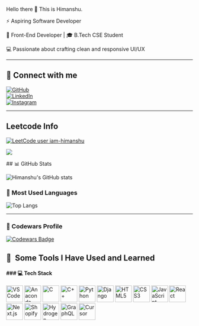 Hello there 👋
This is Himanshu.

⚡ Aspiring Software Developer

🌟 Front-End Developer | 🎓 B.Tech CSE Student  

💻 Passionate about crafting clean and responsive UI/UX 

---
## 🔗 Connect with me  
[![GitHub](https://img.shields.io/badge/GitHub-171515?style=for-the-badge&logo=github&logoColor=white)](https://github.com/Himanshuu-02)  
[![LinkedIn](https://img.shields.io/badge/LinkedIn-0A66C2?style=for-the-badge&logo=linkedin&logoColor=white)](https://www.linkedin.com/in/himanshu-sharma-533b42287?utm_source=share&utm_campaign=share_via&utm_content=profile&utm_medium=android_app)  
[![Instagram](https://img.shields.io/badge/Instagram-E4405F?style=for-the-badge&logo=instagram&logoColor=white)](https://www.instagram.com/iamhimanshuu_0?igsh=MTR6OTdyYmZkbmg3Nw==)  

---


<h2>Leetcode Info</h2>




[![LeetCode user iam-himanshu](https://img.shields.io/badge/dynamic/json?style=for-the-badge&labelColor=black&color=%23ffa116&label=Solved&query=solvedOverTotal&url=https%3A%2F%2Fleetcode-badge.vercel.app%2Fapi%2Fusers%2Fgarimatiwari1803&logo=leetcode&logoColor=yellow)](https://leetcode.com/iam-himanshu/)

![](https://leetcard.jacoblin.cool/iam-himanshu?ext=heatmap)


<div >
  ## 📊 GitHub Stats

![Himanshu's GitHub stats](https://github-readme-stats.vercel.app/api?username=Himanshuu-02&show_icons=true&theme=radical)

### 📌 Most Used Languages  
![Top Langs](https://github-readme-stats.vercel.app/api/top-langs/?username=Himanshuu-02&layout=compact&theme=radical)

---

</div>

### 🥋 Codewars Profile

[![Codewars Badge](https://www.codewars.com/users/Himanshuu-02/badges/large)](https://www.codewars.com/users/Himanshuu-02)


<h2> 🚀 &nbsp;Some Tools I Have Used and Learned</h2>
<h4>### 💻 Tech Stack</h4>
<p align="left">
  <img src="https://cdn.jsdelivr.net/gh/devicons/devicon/icons/vscode/vscode-original.svg" alt="VS Code" width="45" height="45"/>
  <img src="https://cdn.jsdelivr.net/gh/devicons/devicon/icons/anaconda/anaconda-original.svg" alt="Anaconda" width="45" height="45"/>
  <img src="https://cdn.jsdelivr.net/gh/devicons/devicon/icons/c/c-original.svg" alt="C" width="45" height="45"/>
  <img src="https://cdn.jsdelivr.net/gh/devicons/devicon/icons/cplusplus/cplusplus-original.svg" alt="C++" width="45" height="45"/>
  <img src="https://cdn.jsdelivr.net/gh/devicons/devicon/icons/python/python-original.svg" alt="Python" width="45" height="45"/>
  <img src="https://cdn.jsdelivr.net/gh/devicons/devicon/icons/django/django-plain.svg" alt="Django" width="45" height="45"/>
  <img src="https://cdn.jsdelivr.net/gh/devicons/devicon/icons/html5/html5-original.svg" alt="HTML5" width="45" height="45"/>
  <img src="https://cdn.jsdelivr.net/gh/devicons/devicon/icons/css3/css3-original.svg" alt="CSS3" width="45" height="45"/>
  <img src="https://cdn.jsdelivr.net/gh/devicons/devicon/icons/javascript/javascript-original.svg" alt="JavaScript" width="45" height="45"/>
  <img src="https://cdn.jsdelivr.net/gh/devicons/devicon/icons/react/react-original.svg" alt="React" width="45" height="45"/>
  <img src="https://cdn.jsdelivr.net/gh/devicons/devicon/icons/nextjs/nextjs-original.svg" alt="Next.js" width="45" height="45"/>
  <img src="https://www.svgrepo.com/show/303503/shopify-logo.svg" alt="Shopify" width="45" height="45"/>
  <img src="https://raw.githubusercontent.com/Himanshuu-02/profile-assets/main/hydrogen.png" alt="Hydrogen" width="45" height="45"/>
  <img src="https://cdn.jsdelivr.net/gh/devicons/devicon/icons/graphql/graphql-plain.svg" alt="GraphQL" width="45" height="45"/>
  <img src="https://www.cursor.so/favicon.ico" alt="Cursor" width="45" height="45"/>
